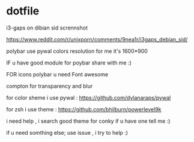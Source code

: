 # dotfile
i3-gaps on dibian sid
scrennshot 

https://www.reddit.com/r/unixporn/comments/9nea1r/i3gaps_debian_sid/


polybar use pywal colors resolution for me it's 1600*900

IF u have good module for poybar share with me :)

FOR icons polybar u need Font awesome 

compton for transparency and blur


for color sheme i use pywal :  https://github.com/dylanaraps/pywal


for zsh i use theme : https://github.com/bhilburn/powerlevel9k


i need help , i search good theme for conky if u have one tell me :)

if u need somthing else; use issue , i try to help :)

